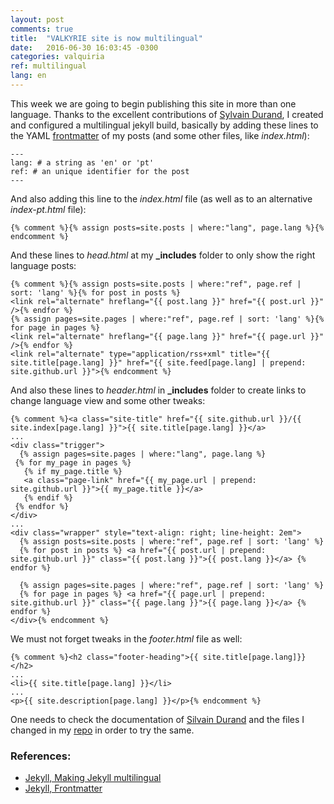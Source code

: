```yaml
---
layout: post
comments: true
title:  "VALKYRIE site is now multilingual"
date:   2016-06-30 16:03:45 -0300
categories: valquiria
ref: multilingual
lang: en
---
```


This week we are going to begin publishing this site in more than one language. Thanks to the excellent contributions of [Sylvain Durand][jekyll-multilingual], I created and configured a multilingual jekyll build, basically by adding these lines to the YAML [frontmatter][jekyll-frontmatter] of my posts (and some other files, like _index.html_):

```
---
lang: # a string as 'en' or 'pt'
ref: # an unique identifier for the post
---
```

And also adding this line to the _index.html_ file (as well as to an alternative _index-pt.html_ file):

```liquid
{% comment %}{% assign posts=site.posts | where:"lang", page.lang %}{% endcomment %}
```

And these lines to _head.html_ at my **_includes** folder to only show the right language posts:

```liquid
{% comment %}{% assign posts=site.posts | where:"ref", page.ref | sort: 'lang' %}{% for post in posts %}
<link rel="alternate" hreflang="{{ post.lang }}" href="{{ post.url }}" />{% endfor %}
{% assign pages=site.pages | where:"ref", page.ref | sort: 'lang' %}{% for page in pages %}
<link rel="alternate" hreflang="{{ page.lang }}" href="{{ page.url }}" />{% endfor %}
<link rel="alternate" type="application/rss+xml" title="{{ site.title[page.lang] }}" href="{{ site.feed[page.lang] | prepend: site.github.url }}">{% endcomment %}
```

And also these lines to _header.html_ in **_includes** folder to create links to change language view and some other tweaks:

```liquid
{% comment %}<a class="site-title" href="{{ site.github.url }}/{{ site.index[page.lang] }}">{{ site.title[page.lang] }}</a>
...
<div class="trigger">
  {% assign pages=site.pages | where:"lang", page.lang %}
 {% for my_page in pages %}
   {% if my_page.title %}
   <a class="page-link" href="{{ my_page.url | prepend: site.github.url }}">{{ my_page.title }}</a>
   {% endif %}
 {% endfor %}
</div>
...
<div class="wrapper" style="text-align: right; line-height: 2em">
  {% assign posts=site.posts | where:"ref", page.ref | sort: 'lang' %}
  {% for post in posts %} <a href="{{ post.url | prepend: site.github.url }}" class="{{ post.lang }}">{{ post.lang }}</a> {% endfor %}

  {% assign pages=site.pages | where:"ref", page.ref | sort: 'lang' %}
  {% for page in pages %} <a href="{{ page.url | prepend: site.github.url }}" class="{{ page.lang }}">{{ page.lang }}</a> {% endfor %}
</div>{% endcomment %}

```

We must not forget tweaks in the _footer.html_ file as well:

```
{% comment %}<h2 class="footer-heading">{{ site.title[page.lang]}}</h2>
...
<li>{{ site.title[page.lang] }}</li>
...
<p>{{ site.description[page.lang] }}</p>{% endcomment %}
```

One needs to check the documentation of [Silvain Durand][jekyll-multilingual] and the files I changed in my [repo](https://github.com/fhcflx/valkyrie) in order to try the same.

### References:

- [Jekyll, Making Jekyll multilingual][jekyll-multilingual]
- [Jekyll, Frontmatter][jekyll-frontmatter]

[jekyll-frontmatter]: https://jekyllrb.com/docs/frontmatter/
[jekyll-multilingual]: https://www.sylvaindurand.org/making-jekyll-multilingual/
